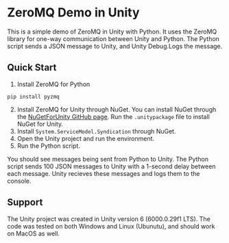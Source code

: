 # ZeroMQ Demo in Unity
This is a simple demo of ZeroMQ in Unity with Python. It uses the ZeroMQ library for one-way communication between Unity and Python. The Python script sends a JSON message to Unity, and Unity Debug.Logs the message.

## Quick Start
1) Install ZeroMQ for Python
```
pip install pyzmq
```
2) Install ZeroMQ for Unity through NuGet. You can install NuGet through the [NuGetForUnity GitHub page](https://github.com/GlitchEnzo/NuGetForUnity/releases/). Run the `.unitypackage` file to install NuGet for Unity.
3) Install `System.ServiceModel.Syndication` through NuGet.
4) Open the Unity project and run the environment.
5) Run the Python script.

You should see messages being sent from Python to Unity. The Python script sends 100 JSON messages to Unity with a 1-second delay between each message. Unity recieves these messages and logs them to the console.

## Support
The Unity project was created in Unity version 6 (6000.0.29f1 LTS). The code was tested on both Windows and Linux (Ubunutu), and should work on MacOS as well.